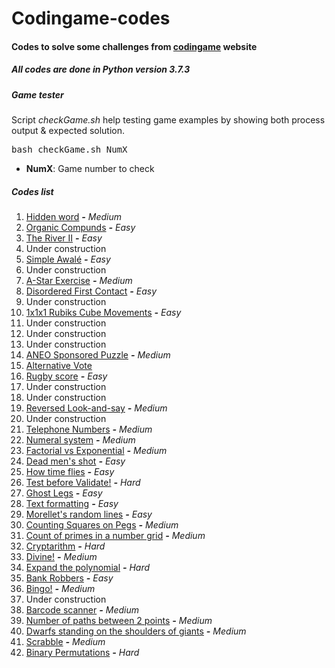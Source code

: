 Codingame-codes
===============

#### Codes to solve some challenges from [codingame](https://www.codingame.com) website
##### All codes are done in Python version 3.7.3

##### Game tester

Script _checkGame.sh_ help testing game examples by showing both process
output & expected solution.
<pre>bash checkGame.sh NumX</pre>
- **NumX**: Game number to check

##### Codes list

001. [Hidden word](https://github.com/rk4rdo/codingame-codes/tree/master/G001-HiddenWord) **_-_** _Medium_
002. [Organic Compunds](https://github.com/rk4rdo/codingame-codes/tree/master/G002-OrganicCompounds) **_-_** _Easy_
003. [The River II](https://github.com/rk4rdo/codingame-codes/tree/master/G003-TheRiverII) **_-_** _Easy_
004. Under construction
005. [Simple Awalé](https://github.com/rk4rdo/codingame-codes/tree/master/G005-SimpleAwale) **_-_** _Easy_
006. Under construction
007. [A-Star Exercise](https://github.com/rk4rdo/codingame-codes/tree/master/G007-AStarExercise) **_-_** _Medium_
008. [Disordered First Contact](https://github.com/rk4rdo/codingame-codes/tree/master/G008-DisorderedFirstContact) **_-_** _Easy_
009. Under construction
010. [1x1x1 Rubiks Cube Movements](https://github.com/rk4rdo/codingame-codes/tree/master/G010-1v1v1RubiksCubeMovements) **_-_** _Easy_
011. Under construction
012. Under construction
013. Under construction
014. [ANEO Sponsored Puzzle](https://github.com/rk4rdo/codingame-codes/tree/master/G014-ANEOSponsoredPuzzle) **_-_** _Medium_
015. [Alternative Vote](https://github.com/rk4rdo/codingame-codes/tree/master/G015-AlternativeVote)
016. [Rugby score](https://github.com/rk4rdo/codingame-codes/tree/master/G016-RugbyScore) **_-_** _Easy_
017. Under construction
018. Under construction
019. [Reversed Look-and-say](https://github.com/rk4rdo/codingame-codes/tree/master/G019-ReversedLookAndSay) **_-_** _Medium_
020. Under construction
021. [Telephone Numbers](https://github.com/rk4rdo/codingame-codes/tree/master/G021-TelephoneNumbers) **_-_** _Medium_
022. [Numeral system](https://github.com/rk4rdo/codingame-codes/tree/master/G022-NumeralSystem) **_-_** _Medium_
023. [Factorial vs Exponential](https://github.com/rk4rdo/codingame-codes/tree/master/G023-FactorialVsExponential) **_-_** _Medium_
024. [Dead men's shot](https://github.com/rk4rdo/codingame-codes/tree/master/G024-DeadMenShot) **_-_** _Easy_
025. [How time flies](https://github.com/rk4rdo/codingame-codes/tree/master/G025-HowTimeFlies) **_-_** _Easy_
026. [Test before Validate!](https://github.com/rk4rdo/codingame-codes/tree/master/G026-TestBeforeValidate) **_-_** _Hard_
027. [Ghost Legs](https://github.com/rk4rdo/codingame-codes/tree/master/G027-GhostLegs) **_-_** _Easy_
028. [Text formatting](https://github.com/rk4rdo/codingame-codes/tree/master/G028-TextFormatting) **_-_** _Easy_
029. [Morellet's random lines](https://github.com/rk4rdo/codingame-codes/tree/master/G029-MorelletRandomLines) **_-_** _Easy_
030. [Counting Squares on Pegs](https://github.com/rk4rdo/codingame-codes/tree/master/G030-CountingSquaresOnPegs) **_-_** _Medium_
031. [Count of primes in a number grid](https://github.com/rk4rdo/codingame-codes/tree/master/G031-CountPrimesInNumberGrid) **_-_** _Medium_
032. [Cryptarithm](https://github.com/rk4rdo/codingame-codes/tree/master/G032-Cryptarithm) **_-_** _Hard_
033. [Divine!](https://github.com/rk4rdo/codingame-codes/tree/master/G033-Divine) **_-_** _Medium_
034. [Expand the polynomial](https://github.com/rk4rdo/codingame-codes/tree/master/G034-ExpandPolynomial) **_-_** _Hard_
035. [Bank Robbers](https://github.com/rk4rdo/codingame-codes/tree/master/G035-BankRobbers) **_-_** _Easy_
036. [Bingo!](https://github.com/rk4rdo/codingame-codes/tree/master/G036-Bingo) **_-_** _Medium_
037. Under construction
038. [Barcode scanner](https://github.com/rk4rdo/codingame-codes/tree/master/G038-BarcodeScanner) **_-_** _Medium_
039. [Number of paths between 2 points](https://github.com/rk4rdo/codingame-codes/tree/master/G039-NumberPathsBetween2Points) **_-_** _Medium_
040. [Dwarfs standing on the shoulders of giants](https://github.com/rk4rdo/codingame-codes/tree/master/G040-DwarfsStandingShouldersGiants) **_-_** _Medium_
041. [Scrabble](https://github.com/rk4rdo/codingame-codes/tree/master/G041-Scrabble) **_-_** _Medium_
042. [Binary Permutations](https://github.com/rk4rdo/codingame-codes/tree/master/G042-BinaryPermutations) **_-_** _Hard_
